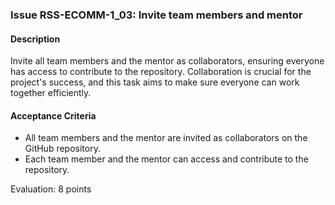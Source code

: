 ### Issue RSS-ECOMM-1_03: Invite team members and mentor

#### Description
Invite all team members and the mentor as collaborators, ensuring everyone has access to contribute to the repository. Collaboration is crucial for the project's success, and this task aims to make sure everyone can work together efficiently.

#### Acceptance Criteria
- All team members and the mentor are invited as collaborators on the GitHub repository.
- Each team member and the mentor can access and contribute to the repository.

Evaluation: 8 points